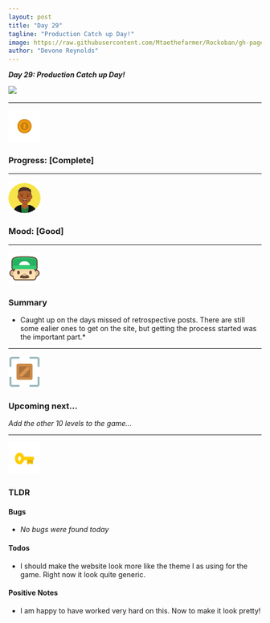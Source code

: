 ```yaml
---
layout: post
title: "Day 29"
tagline: "Production Catch up Day!"
image: https://raw.githubusercontent.com/Mtaethefarmer/Rockoban/gh-pages/assets/gifs/Day29.gif
author: "Devone Reynolds"
---
```


***Day 29: Production Catch up Day!***

![](https://raw.githubusercontent.com/Mtaethefarmer/Rockoban/gh-pages/assets/gifs/Day29.gif)

---
![](https://raw.githubusercontent.com/Mtaethefarmer/Rockoban/gh-pages/assets/icons/coin.png "coin") 
### **Progress: [Complete]**

---
![](https://raw.githubusercontent.com/Mtaethefarmer/Rockoban/gh-pages/assets/icons/mood/good.png "good face") 
### **Mood: [Good]**

---
![](https://raw.githubusercontent.com/Mtaethefarmer/Rockoban/gh-pages/assets/icons/face.png "face") 
### **Summary**
* Caught up on the days missed of retrospective posts. There are still some ealier ones to get on the site, but getting the process started was the important part.*

---
![](https://raw.githubusercontent.com/Mtaethefarmer/Rockoban/gh-pages/assets/icons/next_goal.png "crate") 
### **Upcoming next...**
*Add the other 10 levels to the game...*

---
![](https://raw.githubusercontent.com/Mtaethefarmer/Rockoban/gh-pages/assets/icons/key.png "key") 
### **TLDR**

#### **Bugs**

* *No bugs were found today*

#### **Todos**

* I should make the website look more like the theme I as using for the game. Right now it look quite generic.

#### **Positive Notes**

* I am happy to have worked very hard on this. Now to make it look pretty!
